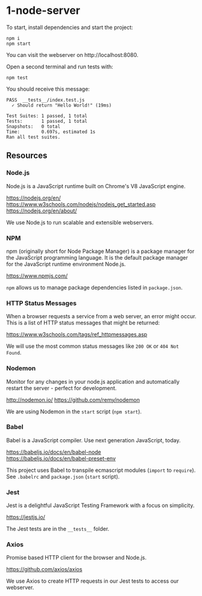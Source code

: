 # 1-node-server

To start, install dependencies and start the project:

```
npm i
npm start
```

You can visit the webserver on http://localhost:8080.

Open a second terminal and run tests with:

```
npm test
```

You should receive this message:

```
PASS  __tests__/index.test.js
  ✓ Should return "Hello World!" (19ms)

Test Suites: 1 passed, 1 total
Tests:       1 passed, 1 total
Snapshots:   0 total
Time:        0.697s, estimated 1s
Ran all test suites.
```

## Resources

### Node.js

Node.js is a JavaScript runtime built on Chrome's V8 JavaScript engine.

https://nodejs.org/en/
https://www.w3schools.com/nodejs/nodejs_get_started.asp
https://nodejs.org/en/about/

We use Node.js to run scalable and extensible webservers.

### NPM

npm (originally short for Node Package Manager) is a package manager for the JavaScript programming language. It is the default package manager for the JavaScript runtime environment Node.js.

https://www.npmjs.com/

`npm` allows us to manage package dependencies listed in `package.json`.

### HTTP Status Messages

When a browser requests a service from a web server, an error might occur.
This is a list of HTTP status messages that might be returned:

https://www.w3schools.com/tags/ref_httpmessages.asp

We will use the most common status messages like `200 OK` or `404 Not Found`.

### Nodemon

Monitor for any changes in your node.js application and automatically restart the server - perfect for development.

http://nodemon.io/
https://github.com/remy/nodemon

We are using Nodemon in the `start` script (`npm start`).

### Babel

Babel is a JavaScript compiler.
Use next generation JavaScript, today.

https://babeljs.io/docs/en/babel-node  
https://babeljs.io/docs/en/babel-preset-env

This project uses Babel to transpile ecmascript modules (`import` to `require`). See `.babelrc` and `package.json` (`start` script).

### Jest

Jest is a delightful JavaScript Testing Framework with a focus on simplicity.

https://jestjs.io/

The Jest tests are in the `__tests__` folder.

### Axios

Promise based HTTP client for the browser and Node.js.

https://github.com/axios/axios

We use Axios to create HTTP requests in our Jest tests to access our webserver.
